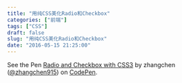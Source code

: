 ```yaml
---
title: "用纯CSS美化Radio和Checkbox"
categories: ["前端"]
tags: ["CSS"]
draft: false
slug: "用纯CSS美化Radio和Checkbox"
date: "2016-05-15 21:25:00"
---
```


<p data-height="265" data-theme-id="light" data-slug-hash="xVemPK" data-default-tab="html,result" data-user="zhangchen915" data-embed-version="2" data-preview="true" class="codepen">See the Pen <a href="http://codepen.io/zhangchen915/pen/xVemPK/">Radio and Checkbox with CSS3</a> by zhangchen (<a href="http://codepen.io/zhangchen915">@zhangchen915</a>) on <a href="http://codepen.io">CodePen</a>.</p>
<script async src="//assets.codepen.io/assets/embed/ei.js"></script>
